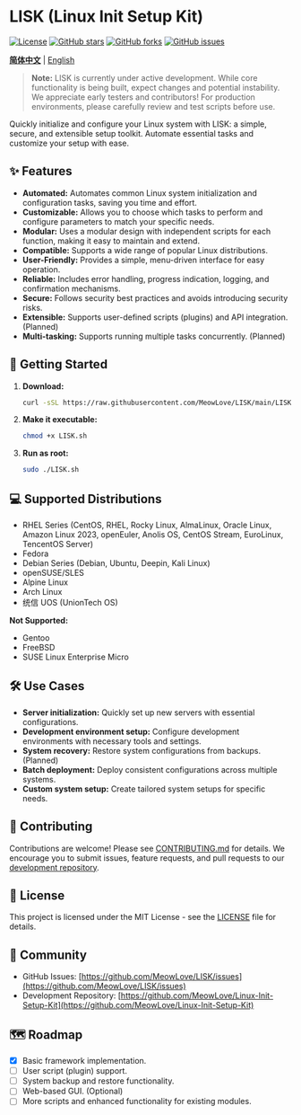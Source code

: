 # LISK (Linux Init Setup Kit)

[![License](https://img.shields.io/badge/license-MIT-blue.svg)](https://opensource.org/licenses/MIT)
[![GitHub stars](https://img.shields.io/github/stars/MeowLove/LISK.svg)](https://github.com/MeowLove/LISK/stargazers)
[![GitHub forks](https://img.shields.io/github/forks/MeowLove/LISK.svg)](https://github.com/MeowLove/LISK/network)
[![GitHub issues](https://img.shields.io/github/issues/MeowLove/LISK.svg)](https://github.com/MeowLove/LISK/issues)

[**简体中文**](README_zh-CN.md) | [English](./README.md)

> **Note:** LISK is currently under active development.  While core functionality is being built, expect changes and potential instability.  We appreciate early testers and contributors!  For production environments, please carefully review and test scripts before use.

Quickly initialize and configure your Linux system with LISK: a simple, secure, and extensible setup toolkit. Automate essential tasks and customize your setup with ease.

## ✨ Features

*   **Automated:** Automates common Linux system initialization and configuration tasks, saving you time and effort.
*   **Customizable:** Allows you to choose which tasks to perform and configure parameters to match your specific needs.
*   **Modular:** Uses a modular design with independent scripts for each function, making it easy to maintain and extend.
*   **Compatible:** Supports a wide range of popular Linux distributions.
*   **User-Friendly:** Provides a simple, menu-driven interface for easy operation.
*   **Reliable:** Includes error handling, progress indication, logging, and confirmation mechanisms.
*   **Secure:** Follows security best practices and avoids introducing security risks.
*   **Extensible:** Supports user-defined scripts (plugins) and API integration. (Planned)
*   **Multi-tasking:** Supports running multiple tasks concurrently. (Planned)

## 🚀 Getting Started

1.  **Download:**

    ```bash
    curl -sSL https://raw.githubusercontent.com/MeowLove/LISK/main/LISK.sh -o LISK.sh
    ```

2.  **Make it executable:**

    ```bash
    chmod +x LISK.sh
    ```

3.  **Run as root:**

    ```bash
    sudo ./LISK.sh
    ```

## 💻 Supported Distributions

*   RHEL Series (CentOS, RHEL, Rocky Linux, AlmaLinux, Oracle Linux, Amazon Linux 2023, openEuler, Anolis OS, CentOS Stream, EuroLinux, TencentOS Server)
*   Fedora
*   Debian Series (Debian, Ubuntu, Deepin, Kali Linux)
*   openSUSE/SLES
*   Alpine Linux
*   Arch Linux
*   统信 UOS (UnionTech OS)

**Not Supported:**

*   Gentoo
*   FreeBSD
*   SUSE Linux Enterprise Micro

## 🛠️ Use Cases

*   **Server initialization:** Quickly set up new servers with essential configurations.
*   **Development environment setup:** Configure development environments with necessary tools and settings.
*   **System recovery:** Restore system configurations from backups. (Planned)
*   **Batch deployment:** Deploy consistent configurations across multiple systems.
*   **Custom system setup:** Create tailored system setups for specific needs.

## 🤝 Contributing

Contributions are welcome!  Please see [CONTRIBUTING.md](CONTRIBUTING.md) for details.  We encourage you to submit issues, feature requests, and pull requests to our [development repository](https://github.com/MeowLove/Linux-Init-Setup-Kit).

## 📝 License

This project is licensed under the MIT License - see the [LICENSE](LICENSE) file for details.

## 💬 Community

*   GitHub Issues: [https://github.com/MeowLove/LISK/issues](https://github.com/MeowLove/LISK/issues)
*   Development Repository: [https://github.com/MeowLove/Linux-Init-Setup-Kit](https://github.com/MeowLove/Linux-Init-Setup-Kit)

## 🗺️ Roadmap

*   [x] Basic framework implementation.
*   [ ] User script (plugin) support.
*   [ ] System backup and restore functionality.
*   [ ] Web-based GUI. (Optional)
*   [ ] More scripts and enhanced functionality for existing modules.